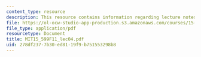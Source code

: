 ```yaml
---
content_type: resource
description: This resource contains information regarding lecture notes.
file: https://ol-ocw-studio-app-production.s3.amazonaws.com/courses/15-599-workshop-in-it-collaborative-innovation-networks-fall-2011/278df2377b30ed8119f9b751553298b8_MIT15_599F11_lec04.pdf
file_type: application/pdf
resourcetype: Document
title: MIT15_599F11_lec04.pdf
uid: 278df237-7b30-ed81-19f9-b751553298b8
---
```

